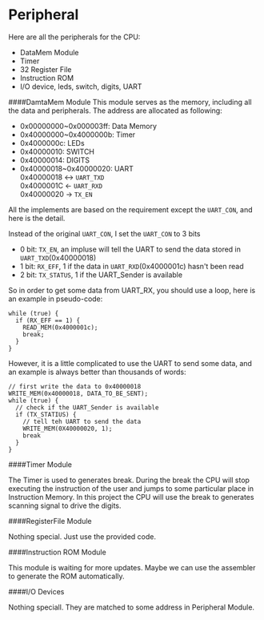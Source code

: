 Peripheral
===

Here are all the peripherals for the CPU:

* DataMem Module
* Timer
* 32 Register File
* Instruction ROM
* I/O device, leds, switch, digits, UART

####DamtaMem Module
This module serves as the memory, including all the data and peripherals. The address are allocated as following:

* 0x00000000~0x000003ff: Data Memory
* 0x40000000~0x4000000b: Timer
* 0x4000000c: LEDs
* 0x40000010: SWITCH
* 0x40000014: DIGITS
* 0x40000018~0x40000020: UART<br />
0x40000018 <-> `UART_TXD`<br />
0x4000001C <- `UART_RXD`<br />
0x40000020 -> `TX_EN`

All the implements are based on the requirement except the `UART_CON`, and here is the detail.

Instead of the original `UART_CON`, I set the `UART_CON` to 3 bits

* 0 bit: `TX_EN`, an impluse will tell the UART to send the data stored in `UART_TXD`(0x40000018)
* 1 bit: `RX_EFF`, 1 if the data in `UART_RXD`(0x4000001c) hasn't been read
* 2 bit: `TX_STATUS`, 1 if the UART_Sender is available

So in order to get some data from UART_RX, you should use a loop, here is an example in pseudo-code:

    while (true) {
      if (RX_EFF == 1) {
        READ_MEM(0x4000001c);
        break;
      }
    }

However, it is a little complicated to use the UART to send some data, and an example is always better than thousands of words:

    // first write the data to 0x40000018
    WRITE_MEM(0x40000018, DATA_TO_BE_SENT);
    while (true) {
      // check if the UART_Sender is available
      if (TX_STATIUS) {
        // tell teh UART to send the data
        WRITE_MEM(0X40000020, 1);
        break
      }
    }

####Timer Module

The Timer is used to generates break. During the break the CPU will stop executing the instruction of the user and jumps to some particular place in Instruction Memory. In this project the CPU will use the break to generates scanning signal to drive the digits.

####RegisterFile Module

Nothing special. Just use the provided code.

####Instruction ROM Module

This module is waiting for more updates. Maybe we can use the assembler to generate the ROM automatically.

####I/O Devices

Nothing speciall. They are matched to some address in Peripheral Module.
